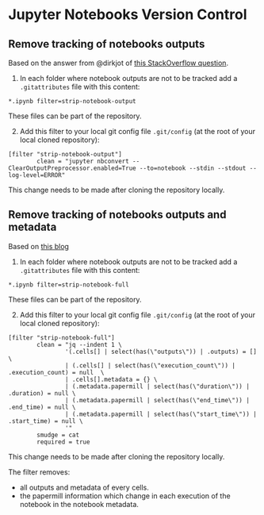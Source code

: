 # Jupyter Notebooks Version Control

## Remove tracking of notebooks outputs

Based on the answer from @dirkjot of [this StackOverflow question](https://stackoverflow.com/questions/28908319/how-to-clear-an-ipython-notebooks-output-in-all-cells-from-the-linux-terminal/).

1. In each folder where notebook outputs are not to be tracked add a `.gitattributes` file with this content:
```
*.ipynb filter=strip-notebook-output  
```
These files can be part of the repository.

2. Add this filter to your local git config file `.git/config` (at the root of your local cloned repository):
```
[filter "strip-notebook-output"]
        clean = "jupyter nbconvert --ClearOutputPreprocessor.enabled=True --to=notebook --stdin --stdout --log-level=ERROR"
```
This change needs to be made after cloning the repository locally.

## Remove tracking of notebooks outputs and metadata

Based on [this blog](https://timstaley.co.uk/posts/making-git-and-jupyter-notebooks-play-nice/)

1. In each folder where notebook outputs are not to be tracked add a `.gitattributes` file with this content:
```
*.ipynb filter=strip-notebook-full  
```
These files can be part of the repository.

2. Add this filter to your local git config file `.git/config` (at the root of your local cloned repository):
```
[filter "strip-notebook-full"]
        clean = "jq --indent 1 \
                '(.cells[] | select(has(\"outputs\")) | .outputs) = []  \
                | (.cells[] | select(has(\"execution_count\")) | .execution_count) = null  \
                | .cells[].metadata = {} \
                | (.metadata.papermill | select(has(\"duration\")) | .duration) = null \
                | (.metadata.papermill | select(has(\"end_time\")) | .end_time) = null \
                | (.metadata.papermill | select(has(\"start_time\")) | .start_time) = null \
                '"
        smudge = cat
        required = true
```
This change needs to be made after cloning the repository locally.

The filter removes:
* all outputs and metadata of every cells.
* the papermill information which change in each execution of the notebook in the notebook metadata.
